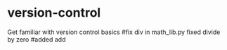 # version-control
Get familiar with version control basics
#fix div in math_lib.py
fixed divide by zero
#added add